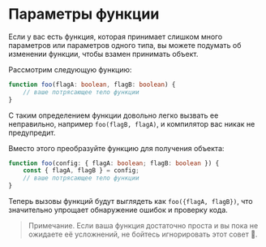 # Параметры функции

Если у вас есть функция, которая принимает слишком много параметров или параметров одного типа, вы можете подумать об изменении функции, чтобы взамен принимать объект.

Рассмотрим следующую функцию:

```ts
function foo(flagA: boolean, flagB: boolean) {
    // ваше потрясающее тело функции
}
```

С таким определением функции довольно легко вызвать ее неправильно, например `foo(flagB, flagA)`, и компилятор вас никак не предупредит.

Вместо этого преобразуйте функцию для получения объекта:

```ts
function foo(config: { flagA: boolean; flagB: boolean }) {
    const { flagA, flagB } = config;
    // ваше потрясающее тело функции
}
```

Теперь вызовы функций будут выглядеть как `foo({flagA, flagB})`, что значительно упрощает обнаружение ошибок и проверку кода.

> Примечание. Если ваша функция достаточно проста и вы пока не ожидаете её усложнений, не бойтесь игнорировать этот совет 🌹.
